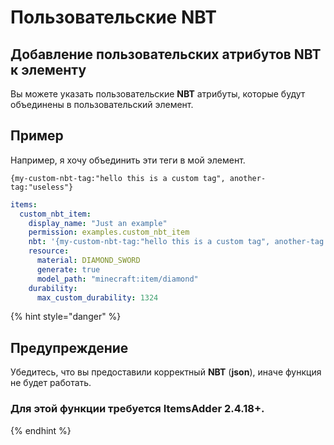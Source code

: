 # Пользовательские NBT

## Добавление пользовательских атрибутов NBT к элементу

Вы можете указать пользовательские **NBT** атрибуты, которые будут объединены в пользовательский элемент.

## Пример

Например, я хочу объединить эти теги в мой элемент.

`{my-custom-nbt-tag:"hello this is a custom tag", another-tag:"useless"}`

```yaml
items:
  custom_nbt_item:
    display_name: "Just an example"
    permission: examples.custom_nbt_item
    nbt: '{my-custom-nbt-tag:"hello this is a custom tag", another-tag:"useless"}'
    resource:
      material: DIAMOND_SWORD
      generate: true
      model_path: "minecraft:item/diamond"
    durability:
      max_custom_durability: 1324
```

{% hint style="danger" %}
## Предупреждение

Убедитесь, что вы предоставили корректный **NBT** \(**json**\), иначе функция не будет работать.

### Для этой функции требуется **ItemsAdder 2.4.18+**.
{% endhint %}

